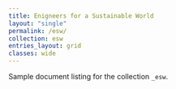 ```yaml
---
title: Enigneers for a Sustainable World
layout: "single"
permalink: /esw/
collection: esw
entries_layout: grid
classes: wide
---
```


Sample document listing for the collection `_esw`.